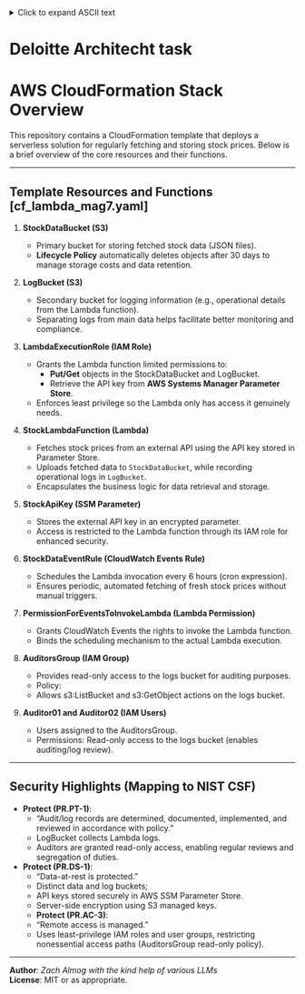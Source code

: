 
<details> <summary>Click to expand ASCII text</summary>
<pre>
##       ######## ######## ####  ######      ######   ######## ########       ###             ##  #######  ########     
##       ##          ##    #### ##    ##    ##    ##  ##          ##         ## ##            ## ##     ## ##     ##    
##       ##          ##     ##  ##          ##        ##          ##        ##   ##           ## ##     ## ##     ##    
##       ######      ##    ##    ######     ##   #### ######      ##       ##     ##          ## ##     ## ########     
##       ##          ##               ##    ##    ##  ##          ##       #########    ##    ## ##     ## ##     ##    
##       ##          ##         ##    ##    ##    ##  ##          ##       ##     ##    ##    ## ##     ## ##     ##    
######## ########    ##          ######      ######   ########    ##       ##     ##     ######   #######  ########     
</pre>
</details>

# Deloitte Architecht task 

# AWS CloudFormation Stack Overview

This repository contains a CloudFormation template that deploys a serverless solution for regularly fetching and storing stock prices. Below is a brief overview of the core resources and their functions.

---

## Template Resources and Functions [cf_lambda_mag7.yaml]

1. **StockDataBucket (S3)**  
   - Primary bucket for storing fetched stock data (JSON files).  
   - **Lifecycle Policy** automatically deletes objects after 30 days to manage storage costs and data retention.

2. **LogBucket (S3)**  
   - Secondary bucket for logging information (e.g., operational details from the Lambda function).  
   - Separating logs from main data helps facilitate better monitoring and compliance.

3. **LambdaExecutionRole (IAM Role)**  
   - Grants the Lambda function limited permissions to:
     - **Put/Get** objects in the StockDataBucket and LogBucket.  
     - Retrieve the API key from **AWS Systems Manager Parameter Store**.
   - Enforces least privilege so the Lambda only has access it genuinely needs.

4. **StockLambdaFunction (Lambda)**  
   - Fetches stock prices from an external API using the API key stored in Parameter Store.  
   - Uploads fetched data to `StockDataBucket`, while recording operational logs in `LogBucket`.
   - Encapsulates the business logic for data retrieval and storage.

5. **StockApiKey (SSM Parameter)**  
   - Stores the external API key in an encrypted parameter.  
   - Access is restricted to the Lambda function through its IAM role for enhanced security.

6. **StockDataEventRule (CloudWatch Events Rule)**  
   - Schedules the Lambda invocation every 6 hours (cron expression).  
   - Ensures periodic, automated fetching of fresh stock prices without manual triggers.

7. **PermissionForEventsToInvokeLambda (Lambda Permission)**  
   - Grants CloudWatch Events the rights to invoke the Lambda function.  
   - Binds the scheduling mechanism to the actual Lambda execution.

8. **AuditorsGroup (IAM Group)**  
   - Provides read-only access to the logs bucket for auditing purposes.
   - Policy:
   - Allows s3:ListBucket and s3:GetObject actions on the logs bucket.
9. **Auditor01 and Auditor02 (IAM Users)** 
   - Users assigned to the AuditorsGroup.
   - Permissions: Read-only access to the logs bucket (enables auditing/log review).


---

## Security Highlights (Mapping to NIST CSF)

- **Protect (PR.PT-1)**:  
  - “Audit/log records are determined, documented, implemented, and reviewed in accordance with policy.”
  - LogBucket collects Lambda logs.
  - Auditors are granted read-only access, enabling regular reviews and segregation of duties.
- **Protect (PR.DS-1)**:  
  - “Data-at-rest is protected.”
  - Distinct data and log buckets;
  - API keys stored securely in AWS SSM Parameter Store.
  - Server-side encryption using S3 managed keys.
  - **Protect (PR.AC-3)**:  
  - “Remote access is managed.”
  - Uses least-privilege IAM roles and user groups, restricting nonessential access paths (AuditorsGroup read-only policy).
---


**Author**: *Zach Almog with the kind help of various LLMs*  
**License**: MIT or as appropriate.  
